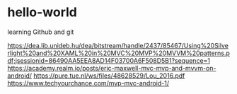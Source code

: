 # hello-world
learning Github and git


https://dea.lib.unideb.hu/dea/bitstream/handle/2437/85467/Using%20Silverlight%20and%20XAML%20in%20MVC%20MVP%20MVVM%20patterns.pdf;jsessionid=86490AA5EEA8AD14F03700A6F508D5B1?sequence=1
https://academy.realm.io/posts/eric-maxwell-mvc-mvp-and-mvvm-on-android/
https://pure.tue.nl/ws/files/48628529/Lou_2016.pdf
https://www.techyourchance.com/mvp-mvc-android-1/